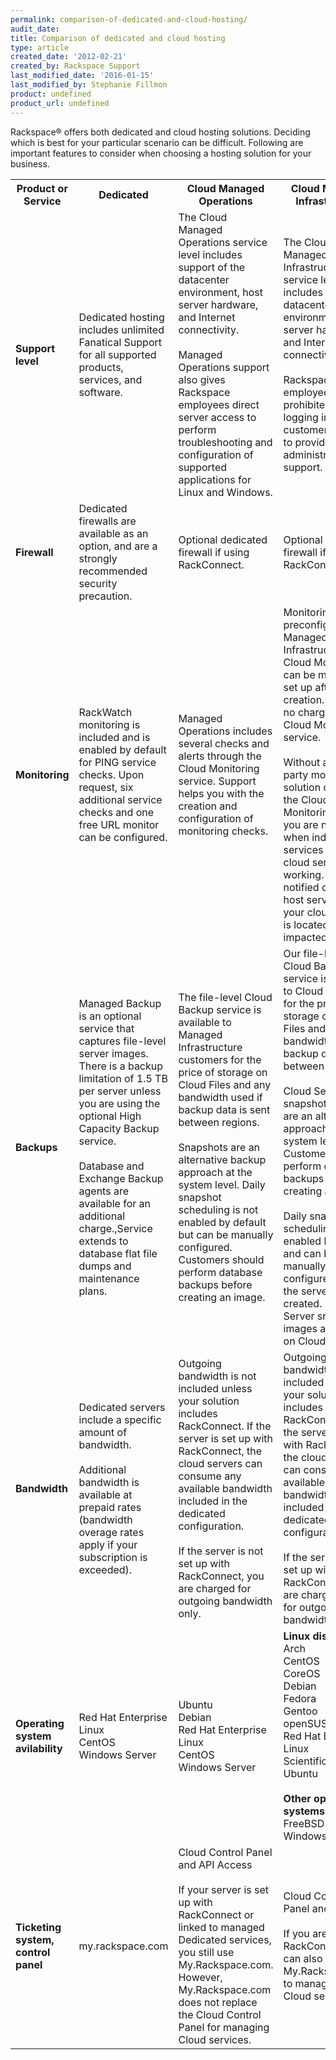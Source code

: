 ```yaml
---
permalink: comparison-of-dedicated-and-cloud-hosting/
audit_date:
title: Comparison of dedicated and cloud hosting
type: article
created_date: '2012-02-21'
created_by: Rackspace Support
last_modified_date: '2016-01-15'
last_modified_by: Stephanie Fillmon
product: undefined
product_url: undefined
---
```


Rackspace&reg; offers both dedicated and cloud hosting solutions. Deciding
which is best for your particular scenario can be difficult. Following
are important features to consider when choosing a hosting solution for
your business.

<table>
  <tr>
    <th>Product or Service</th>
    <th>Dedicated</th>
    <th>Cloud Managed Operations</th>
    <th>Cloud Managed Infrastructure</th>
  </tr>
  <tr>
    <td><strong>Support level</strong></td>
    <td>Dedicated hosting includes unlimited Fanatical Support for all supported products, services, and software.</td>
    <td>The Cloud Managed Operations service level includes support of the datacenter environment, host server hardware, and Internet connectivity.<br><br>Managed Operations support also gives Rackspace employees direct server access to perform troubleshooting and configuration of supported applications for Linux and Windows.</td>
    <td>The Cloud Managed Infrastructure service level includes support of datacenter environment, host server hardware, and Internet connectivity only.<br><br>Rackspace employees are prohibited from logging in to customers' servers to provide systems administration support.</td>
  </tr>
  <tr>
    <td><strong>Firewall</strong></td>
    <td>Dedicated firewalls are available as an option, and are a strongly recommended security precaution.</td>
    <td>Optional dedicated firewall if using RackConnect.</td>
    <td>Optional dedicated firewall if using RackConnect.</td>
  </tr>
  <tr>
    <td><strong>Monitoring</strong></td>
    <td>RackWatch monitoring is included and is enabled by default for PING service checks. Upon request, six additional service checks and one free URL monitor can be configured.</td>
    <td>Managed Operations includes several checks and alerts through the Cloud Monitoring service. Support helps you with the creation and configuration of monitoring checks.</td>
    <td>Monitoring is not preconfigured for Managed Infrastructure, but Cloud Monitoring can be manually set up after server creation. There is no charge for the Cloud Monitoring service.<br><br>Without a third-party monitoring solution or use of the Cloud Monitoring service, you are not notified when individual services on your cloud server stop working. You are notified only if the host server where your cloud server is located is impacted.</td>
  </tr>
  <tr>
    <td><strong>Backups</strong></td>
    <td>Managed Backup is an optional service that captures file-level server images. There is a backup limitation of 1.5 TB per server unless you are using the optional High Capacity Backup service. <br><br>Database and Exchange Backup agents are available for an additional charge.,Service extends to database flat file dumps and maintenance plans.</td>
    <td>The file-level Cloud Backup service is available to Managed Infrastructure customers for the price of storage on Cloud Files and any bandwidth used if backup data is sent between regions.<br><br>Snapshots are an alternative backup approach at the system level. Daily snapshot scheduling is not enabled by default but can be manually configured. Customers should perform database backups before creating an image.</td>
    <td>Our file-level Cloud Backup service is available to Cloud Servers for the price of storage on Cloud Files and any bandwidth used if backup data is sent between regions.<br><br>Cloud Server snapshot images are an alternative approach at the system level. Customers should perform database backups before creating an image.<br><br>Daily snapshot scheduling is not enabled by default and can be manually configured when the server is created.<br>Server snapshot images are stored on Cloud Files.</td>
  </tr>
  <tr>
    <td><strong>Bandwidth</strong></td>
    <td>Dedicated servers include a specific amount of bandwidth.<br><br>Additional bandwidth is available at prepaid rates (bandwidth overage rates apply if your subscription is exceeded).</td>
    <td>Outgoing bandwidth is not included unless your solution includes RackConnect. If the server is set up with RackConnect, the cloud servers can consume any available bandwidth included in the dedicated configuration.<br><br>If the server is not set up with RackConnect, you are charged for outgoing bandwidth only.</td>
    <td>Outgoing bandwidth is not included unless your solution includes RackConnect. If the server is set up with RackConnect, the cloud servers can consume any available bandwidth included in the dedicated configuration.<br><br>If the server is not set up with RackConnect, you are charged only for outgoing bandwidth.</td>
  </tr>
  <tr>
    <td><strong>Operating system avilability</strong></td>
    <td>Red Hat Enterprise Linux<br>CentOS<br>Windows Server</td>
    <td>Ubuntu<br>Debian<br>Red Hat Enterprise Linux<br>CentOS<br>Windows Server</td>
    <td><strong>Linux distributions</strong><br>Arch<br>CentOS<br>CoreOS<br>Debian<br>Fedora<br>Gentoo<br>openSUSE<br>Red Hat Enterprise Linux<br>Scientific Linux<br>Ubuntu<br><br><strong>Other operating systems</strong><br>FreeBSD<br>Windows Server</td>
  </tr>
  <tr>
    <td><strong>Ticketing system, control panel</strong></td>
    <td>my.rackspace.com</td>
    <td>Cloud Control Panel and API Access<br><br>If your server is set up with RackConnect or linked to managed Dedicated services, you still use My.Rackspace.com. However, My.Rackspace.com does not replace the Cloud Control Panel for managing Cloud services.</td>
    <td>Cloud Control Panel and API<br><br>If you are using RackConnect, you can also leverage My.Rackspace.com to manage your Cloud services.</td>
  </tr>
</table>

